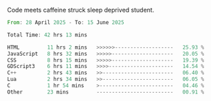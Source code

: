 Code meets caffeine struck sleep deprived student.

<!--START_SECTION:waka-->

```rust
From: 28 April 2025 - To: 15 June 2025

Total Time: 42 hrs 13 mins

HTML         11 hrs 2 mins   >>>>>>-------------------   25.93 %
JavaScript   8 hrs 32 mins   >>>>>--------------------   20.05 %
CSS          8 hrs 15 mins   >>>>>--------------------   19.39 %
GDScript3    6 hrs 11 mins   >>>>---------------------   14.54 %
C++          2 hrs 43 mins   >>-----------------------   06.40 %
Lua          2 hrs 34 mins   >>-----------------------   06.05 %
C            1 hr 54 mins    >------------------------   04.46 %
Other        23 mins         -------------------------   00.91 %
```

<!--END_SECTION:waka-->
